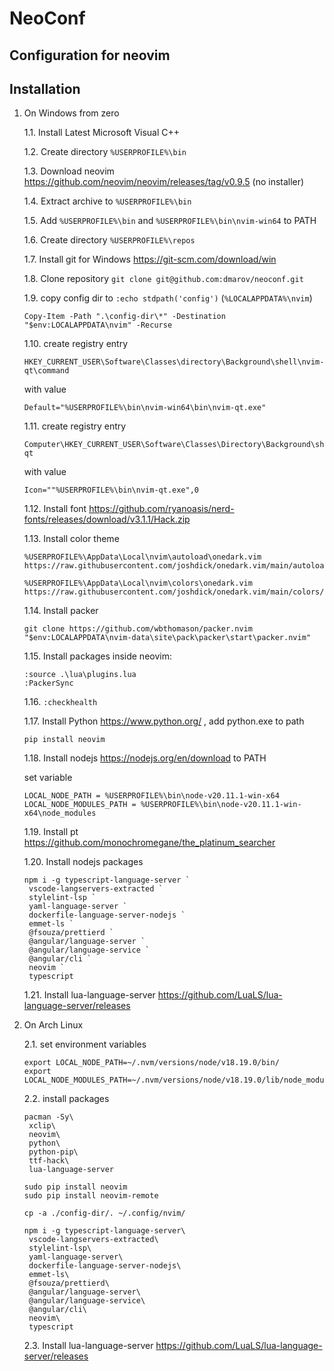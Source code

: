 # NeoConf

## Configuration for neovim


## Installation

1. On Windows from zero

    1.1. Install Latest Microsoft Visual C++

    1.2. Create directory `%USERPROFILE%\bin`

    1.3. Download neovim https://github.com/neovim/neovim/releases/tag/v0.9.5 (no installer)

    1.4. Extract archive to `%USERPROFILE%\bin`

    1.5. Add `%USERPROFILE%\bin` and `%USERPROFILE%\bin\nvim-win64` to PATH

    1.6. Create directory `%USERPROFILE%\repos`

    1.7. Install git for Windows https://git-scm.com/download/win

    1.8. Clone repository `git clone git@github.com:dmarov/neoconf.git`

    1.9. copy config dir to `:echo stdpath('config')` (`%LOCALAPPDATA%\nvim`)
    ```
    Copy-Item -Path ".\config-dir\*" -Destination "$env:LOCALAPPDATA\nvim" -Recurse
    ```

    1.10. create registry entry
    ```
    HKEY_CURRENT_USER\Software\Classes\directory\Background\shell\nvim-qt\command
    ```
    with value
    ```
    Default="%USERPROFILE%\bin\nvim-win64\bin\nvim-qt.exe"
    ```

    1.11. create registry entry
    ```
    Computer\HKEY_CURRENT_USER\Software\Classes\Directory\Background\shell\nvim-qt
    ```
    with value
    ```
    Icon=""%USERPROFILE%\bin\nvim-qt.exe",0
    ```

    1.12. Install font https://github.com/ryanoasis/nerd-fonts/releases/download/v3.1.1/Hack.zip

    1.13. Install color theme

    ```
    %USERPROFILE%\AppData\Local\nvim\autoload\onedark.vim
    https://raw.githubusercontent.com/joshdick/onedark.vim/main/autoload/onedark.vim

    %USERPROFILE%\AppData\Local\nvim\colors\onedark.vim
    https://raw.githubusercontent.com/joshdick/onedark.vim/main/colors/onedark.vim
    ```

    1.14. Install packer
    ```
    git clone https://github.com/wbthomason/packer.nvim "$env:LOCALAPPDATA\nvim-data\site\pack\packer\start\packer.nvim"
    ```

    1.15. Install packages inside neovim:
    ```
    :source .\lua\plugins.lua
    :PackerSync
    ```

    1.16. `:checkhealth`

    1.17. Install Python https://www.python.org/ , add python.exe to path
    ```
    pip install neovim
    ```

    1.18. Install nodejs https://nodejs.org/en/download to PATH

    set variable
    ```
    LOCAL_NODE_PATH = %USERPROFILE%\bin\node-v20.11.1-win-x64
    LOCAL_NODE_MODULES_PATH = %USERPROFILE%\bin\node-v20.11.1-win-x64\node_modules
    ```

    1.19.
    Install pt https://github.com/monochromegane/the_platinum_searcher

    1.20. Install nodejs packages
    ```
    npm i -g typescript-language-server `
     vscode-langservers-extracted `
     stylelint-lsp `
     yaml-language-server `
     dockerfile-language-server-nodejs `
     emmet-ls `
     @fsouza/prettierd `
     @angular/language-server `
     @angular/language-service `
     @angular/cli `
     neovim `
     typescript
    ```

    1.21. Install lua-language-server https://github.com/LuaLS/lua-language-server/releases 

2. On Arch Linux

    2.1. set environment variables

    ```
    export LOCAL_NODE_PATH=~/.nvm/versions/node/v18.19.0/bin/
    export LOCAL_NODE_MODULES_PATH=~/.nvm/versions/node/v18.19.0/lib/node_modules/
    ```

    2.2. install packages
    ```
    pacman -Sy\
     xclip\
     neovim\
     python\
     python-pip\
     ttf-hack\
     lua-language-server

    sudo pip install neovim
    sudo pip install neovim-remote

    cp -a ./config-dir/. ~/.config/nvim/

    npm i -g typescript-language-server\
     vscode-langservers-extracted\
     stylelint-lsp\
     yaml-language-server\
     dockerfile-language-server-nodejs\
     emmet-ls\
     @fsouza/prettierd\
     @angular/language-server\
     @angular/language-service\
     @angular/cli\
     neovim\
     typescript
    ```

    2.3. Install lua-language-server https://github.com/LuaLS/lua-language-server/releases 
